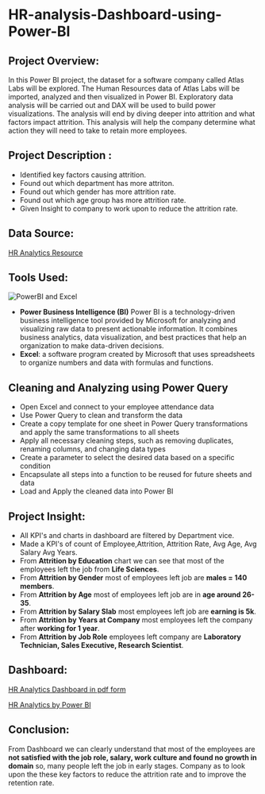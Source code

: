 # **HR-analysis-Dashboard-using-Power-BI** 

## Project Overview: 
In this Power BI project, the dataset for a software company called Atlas Labs will be explored. The Human Resources data of Atlas Labs will be imported, analyzed and then visualized in Power BI. Exploratory data analysis will be carried out and DAX will be used to build power visualizations. The analysis will end by diving deeper into attrition and what factors impact attrition. This analysis will help the company determine what action they will need to take to retain more employees. 

## Project Description :


+ Identified key factors causing attrition.
+ Found out which department has more attriton.
+ Found out which gender has more attrition rate.
+ Found out which age group has more attrition rate.
+ Given Insight to company to work upon to reduce the attrition rate.


## Data Source:

<a href="https://github.com/VPMANOJKUMAR/HR-analysis-Dashboard-using-Power-BI/blob/main/HR_Analytics.csv">HR Analytics Resource</a>

## Tools Used:

![PowerBI and Excel](https://venturebeat.com/wp-content/uploads/2020/10/microsoft-excel-powerbi-logos.png?fit=750%2C375&strip=all)  
+ **Power Business Intelligence (BI)**  Power BI is a technology-driven business intelligence tool provided by Microsoft for analyzing and visualizing raw data to present actionable information. It combines business analytics, data visualization, and best practices that help an organization to make data-driven decisions.
+ **Excel**: a software program created by Microsoft that uses spreadsheets to organize numbers and data with formulas and functions.

## **Cleaning and Analyzing using Power Query**

* Open Excel and connect to your employee attendance data
* Use Power Query to clean and transform the data
* Create a copy template for one sheet in Power Query transformations and apply the same transformations to all sheets
* Apply all necessary cleaning steps, such as removing duplicates, renaming columns, and changing data types
* Create a parameter to select the desired data based on a specific condition
* Encapsulate all steps into a function to be reused for future sheets and data
* Load and Apply the cleaned data into Power BI

## Project Insight:
* All KPI's and charts in dashboard are filtered by Department vice.
* Made a KPI's of count of Employee,Attrition, Attrition Rate, Avg Age, Avg Salary Avg Years.
* From **Attrition by Education** chart we can see that most of the employees left the job from **Life Sciences**.
* From **Attrition by Gender** most of  employees left job are **males = 140 members**.
* From **Attrition by Age** most of employees left job are in **age around 26-35**.
* From **Attrition by Salary Slab** most employees left job are **earning is 5k**.
* From **Attrition by Years at Company**  most employees left the company after **working for 1 year**.
* From **Attrition by Job Role** employees left company are **Laboratory Technician, Sales Executive, Research Scientist**.

## Dashboard:
<a href="https://github.com/VPMANOJKUMAR/HR-analysis-Dashboard-using-Power-BI/blob/main/HR%20Analytics%20Dashboard.pdf">HR Analytics Dashboard in pdf form</a>

<a href="https://github.com/VPMANOJKUMAR/HR-analysis-Dashboard-using-Power-BI/blob/main/HR%20analytics%20project.pbix">HR Analytics by Power BI</a> 

## Conclusion:
From  Dashboard we can clearly understand that  most of the employees are **not  satisfied with the job role, salary, work culture and found no growth in domain** so, many people left the job in early stages. Company as to look upon the these key factors to reduce the attrition rate and to improve the retention rate.


